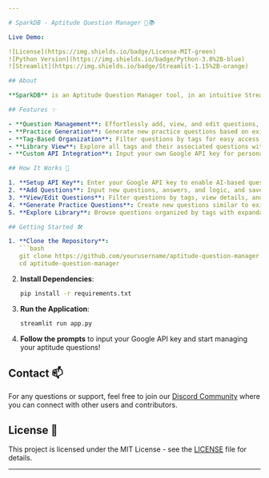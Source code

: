 ```yaml
---

# SparkDB - Aptitude Question Manager 🧠📚

Live Demo: 

![License](https://img.shields.io/badge/License-MIT-green)
![Python Version](https://img.shields.io/badge/Python-3.8%2B-blue)
![Streamlit](https://img.shields.io/badge/Streamlit-1.15%2B-orange)

## About

**SparkDB** is an Aptitude Question Manager tool, in an intuitive Streamlit-based web application designed to streamline the management and practice of aptitude questions. This tool leverages Google Generative AI to enhance your learning experience by allowing you to add, edit, and generate practice questions with ease.

## Features ✨

- **Question Management**: Effortlessly add, view, and edit questions, answers, and associated logic.
- **Practice Generation**: Generate new practice questions based on existing ones to reinforce learning.
- **Tag-Based Organization**: Filter questions by tags for easy access and organization.
- **Library View**: Explore all tags and their associated questions with expandable details for in-depth review.
- **Custom API Integration**: Input your own Google API key for personalized AI interactions.

## How It Works 🚀

1. **Setup API Key**: Enter your Google API key to enable AI-based question generation and management.
2. **Add Questions**: Input new questions, answers, and logic, and save them directly into the database.
3. **View/Edit Questions**: Filter questions by tags, view details, and update them as needed.
4. **Generate Practice Questions**: Create new questions similar to existing ones for enhanced practice.
5. **Explore Library**: Browse questions organized by tags with expandable details for answers and logic.

## Getting Started 🛠️

1. **Clone the Repository**:
   ```bash
   git clone https://github.com/yourusername/aptitude-question-manager.git
   cd aptitude-question-manager
   ```

2. **Install Dependencies**:
   ```bash
   pip install -r requirements.txt
   ```

3. **Run the Application**:
   ```bash
   streamlit run app.py
   ```

4. **Follow the prompts** to input your Google API key and start managing your aptitude questions!

## Contact 📫

For any questions or support, feel free to join our [Discord Community](https://discord.gg/HKscyfKb) where you can connect with other users and contributors.

## License 📝

This project is licensed under the MIT License - see the [LICENSE](LICENSE) file for details.

---
```


